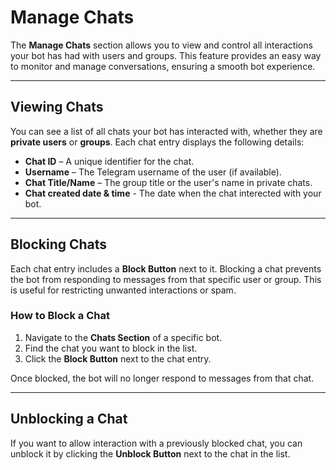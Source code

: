 # Manage Chats

The **Manage Chats** section allows you to view and control all interactions your bot has had with users and groups. This feature provides an easy way to monitor and manage conversations, ensuring a smooth bot experience.

---

## Viewing Chats  

You can see a list of all chats your bot has interacted with, whether they are **private users** or **groups**. Each chat entry displays the following details:  
- **Chat ID** – A unique identifier for the chat.  
- **Username** – The Telegram username of the user (if available).  
- **Chat Title/Name** – The group title or the user's name in private chats.
- **Chat created date & time** - The date when the chat interected with your bot. 

---

## Blocking Chats  

Each chat entry includes a **Block Button** next to it. Blocking a chat prevents the bot from responding to messages from that specific user or group. This is useful for restricting unwanted interactions or spam.  

### How to Block a Chat  
1. Navigate to the **Chats Section** of a specific bot.  
2. Find the chat you want to block in the list.  
3. Click the **Block Button** next to the chat entry.  

Once blocked, the bot will no longer respond to messages from that chat.  

---

## Unblocking a Chat  

If you want to allow interaction with a previously blocked chat, you can unblock it by clicking the **Unblock Button** next to the chat in the list.
